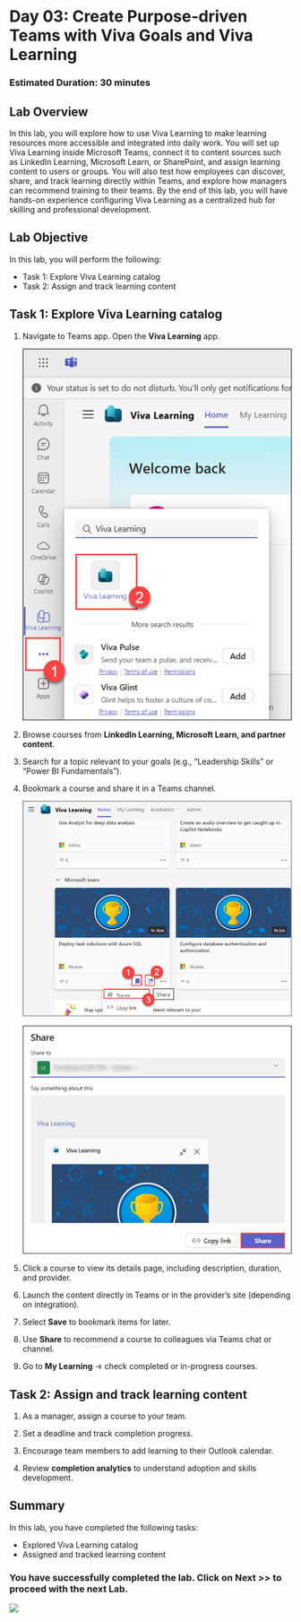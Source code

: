 # Day 03: Create Purpose-driven Teams with Viva Goals and Viva Learning

### Estimated Duration: 30 minutes

## Lab Overview
In this lab, you will explore how to use Viva Learning to make learning resources more accessible and integrated into daily work. You will set up Viva Learning inside Microsoft Teams, connect it to content sources such as LinkedIn Learning, Microsoft Learn, or SharePoint, and assign learning content to users or groups. You will also test how employees can discover, share, and track learning directly within Teams, and explore how managers can recommend training to their teams. By the end of this lab, you will have hands-on experience configuring Viva Learning as a centralized hub for skilling and professional development. 

## Lab Objective

In this lab, you will perform the following:
- Task 1: Explore Viva Learning catalog
- Task 2: Assign and track learning content
  
## Task 1: Explore Viva Learning catalog

1. Navigate to Teams app. Open the **Viva Learning** app.

    ![](./media/sp-38.png)

2. Browse courses from **LinkedIn Learning, Microsoft Learn, and partner content**. 

3. Search for a topic relevant to your goals (e.g., “Leadership Skills” or “Power BI Fundamentals”).  

4. Bookmark a course and share it in a Teams channel. 

    ![](./media/sp-39.png)

    ![](./media/sp-40.png)

5. Click a course to view its details page, including description, duration, and provider.

6. Launch the content directly in Teams or in the provider’s site (depending on integration).

7. Select **Save** to bookmark items for later.

8. Use **Share** to recommend a course to colleagues via Teams chat or channel.

9. Go to **My Learning** → check completed or in-progress courses.

## Task 2: Assign and track learning content

1. As a manager, assign a course to your team.  

2. Set a deadline and track completion progress.  

3. Encourage team members to add learning to their Outlook calendar.  

4. Review **completion analytics** to understand adoption and skills development.  

## Summary
In this lab, you have completed the following tasks:

- Explored Viva Learning catalog
- Assigned and tracked learning content

### You have successfully completed the lab. Click on **Next >>** to proceed with the next Lab.

![](./media/)